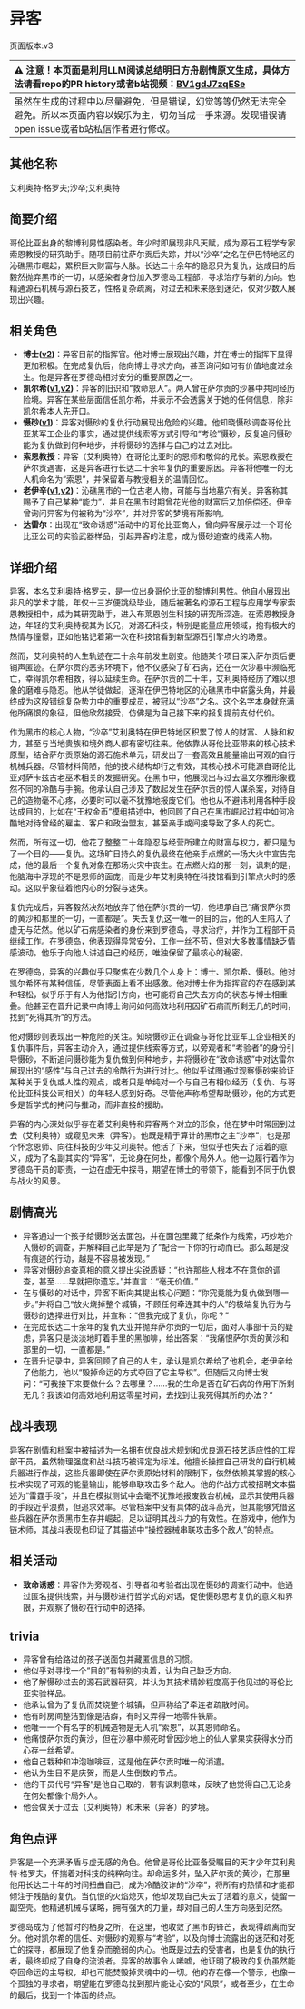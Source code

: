 # 异客
页面版本:v3
 

| :warning: 注意！本页面是利用LLM阅读总结明日方舟剧情原文生成，具体方法请看repo的PR history或者b站视频：[BV1gdJ7zqESe](https://www.bilibili.com/video/BV1gdJ7zqESe/)         |
|:----------------------------|
| 虽然在生成的过程中以尽量避免，但是错误，幻觉等等仍然无法完全避免。所以本页面内容以娱乐为主，切勿当成一手来源。发现错误请open issue或者b站私信作者进行修改。|



## 其他名称
艾利奥特·格罗夫;沙卒;艾利奥特
## 简要介绍
哥伦比亚出身的黎博利男性感染者。年少时即展现非凡天赋，成为源石工程学专家索恩教授的研究助手。随项目前往萨尔贡后失踪，并以“沙卒”之名在伊巴特地区的沁礁黑市崛起，累积巨大财富与人脉。长达二十余年的隐忍只为复仇，达成目的后毅然抛弃黑市的一切，以感染者身份加入罗德岛工程部，寻求治疗与新的方向。他精通源石机械与源石技艺，性格复杂疏离，对过去和未来感到迷茫，仅对少数人展现出兴趣。
## 相关角色
-   **博士([v2](extended_char_bo_shi.md))**：异客目前的指挥官。他对博士展现出兴趣，并在博士的指挥下显得更加积极。在完成复仇后，他向博士寻求方向，甚至询问如何有价值地度过余生。他是异客在罗德岛相对安分的重要原因之一。
-   **凯尔希([v1](../chars/char_003_kalts.md),[v2](char_003_kalts.md))**：异客的旧识和“救命恩人”。两人曾在萨尔贡的沙暴中共同经历险境。异客在某些层面信任凯尔希，并表示不会透露关于她的任何信息，除非凯尔希本人先开口。
-   **慑砂([v1](../chars/char_379_sesa.md))**：异客对慑砂的复仇行动展现出危险的兴趣。他知晓慑砂调查哥伦比亚某军工企业的事实，通过提供线索等方式引导和“考验”慑砂，反复追问慑砂能为复仇做到何种地步，并将慑砂的选择与自己的过去对比。
-   **索恩教授**：异客（艾利奥特）在哥伦比亚时的恩师和敬仰的兄长。索恩教授在萨尔贡遇害，这是异客进行长达二十余年复仇的重要原因。异客将他唯一的无人机命名为“索恩”，并保留着与教授相关的温情回忆。
-   **老伊辛([v1](../chars/extended_char_lao_yi_xin.md),[v2](extended_char_lao_yi_xin.md))**：沁礁黑市的一位古老人物，可能与当地墓穴有关。异客称其赐予了自己某种“能力”，并且在黑市时期曾花光他的财富后又加倍偿还。伊辛曾询问异客为何被称为“沙卒”，并对异客的梦境有所影响。
-   **达雷尔**：出现在“致命诱惑”活动中的哥伦比亚商人，曾向异客展示过一个哥伦比亚公司的实验武器样品，引起异客的注意，成为慑砂追查的线索人物。
## 详细介绍
异客，本名艾利奥特·格罗夫，是一位出身哥伦比亚的黎博利男性。他自小展现出非凡的学术才能，年仅十三岁便跳级毕业，随后被著名的源石工程与应用学专家索恩教授相中，成为其研究助手，进入布莱恩创生科技的研究所深造。在索恩教授身边，年轻的艾利奥特视其为长兄，对源石科技，特别是能量应用领域，抱有极大的热情与憧憬，正如他铭记着第一次在科技馆看到新型源石引擎点火的场景。

然而，艾利奥特的人生轨迹在二十余年前发生剧变。他随某个项目深入萨尔贡后便销声匿迹。在萨尔贡的恶劣环境下，他不仅感染了矿石病，还在一次沙暴中濒临死亡，幸得凯尔希相救，得以延续生命。在萨尔贡的二十年，艾利奥特经历了难以想象的磨难与隐忍。他从学徒做起，逐渐在伊巴特地区的沁礁黑市中崭露头角，并最终成为这股错综复杂势力中的重要成员，被冠以“沙卒”之名。这个名字本身就充满他所痛恨的象征，但他欣然接受，仿佛是为自己接下来的报复提前支付代价。

作为黑市的核心人物，“沙卒”艾利奥特在伊巴特地区积累了惊人的财富、人脉和权力，甚至与当地贵族和境外商人都有密切往来。他依靠从哥伦比亚带来的核心技术原型，结合萨尔贡原始的源石施术单元，研发出了一套高效且能量输出可观的自行机械兵器。尽管材料简陋，他的技术结构却行之有效，其核心技术可能源自哥伦比亚对萨卡兹古老巫术相关的发掘研究。在黑市中，他展现出与过去温文尔雅形象截然不同的冷酷与手腕。他承认自己涉及了数起发生在萨尔贡的惊人谋杀案，对待自己的造物毫不心疼，必要时可以毫不犹豫地报废它们。他也从不避讳利用各种手段达成目的，比如在“王权金币”模组描述中，他回顾了自己在黑市崛起过程中如何冷酷地对待曾经的雇主、客户和政治盟友，甚至亲手或间接导致了多人的死亡。

然而，所有这一切，他花了整整二十年隐忍与经营所建立的财富与权力，都只是为了一个目的——复仇。这场旷日持久的复仇最终在他亲手点燃的一场大火中宣告完成，他的最后一个复仇对象在那场火灾中丧生。在点燃火焰的那一刻，讽刺的是，他脑海中浮现的不是恩师的面庞，而是少年艾利奥特在科技馆看到引擎点火时的感动。这似乎象征着他内心的分裂与迷失。

复仇完成后，异客毅然决然地放弃了他在萨尔贡的一切，他坦承自己“痛恨萨尔贡的黄沙和那里的一切，一直都是”。失去复仇这一唯一的目的后，他的人生陷入了虚无与茫然。他以矿石病感染者的身份来到罗德岛，寻求治疗，并作为工程部干员继续工作。在罗德岛，他表现得异常安分，工作一丝不苟，但对大多数事情缺乏情感波动。他乐于向他人讲述自己的经历，唯独保留了最核心的秘密。

在罗德岛，异客的兴趣似乎只聚焦在少数几个人身上：博士、凯尔希、慑砂。他对凯尔希怀有某种信任，尽管表面上看不出感激。他对博士作为指挥官的存在感到某种轻松，似乎乐于有人为他指引方向，也可能将自己失去方向的状态与博士相重叠。他甚至在晋升记录中向博士询问如何高效地利用因矿石病而所剩无几的时间，找到“死得其所”的方法。

他对慑砂则表现出一种危险的关注。知晓慑砂正在调查与哥伦比亚军工企业相关的复仇事件后，异客主动介入，通过提供线索等方式，以旁观者和“考验者”的身份引导慑砂，不断追问慑砂能为复仇做到何种地步，并将慑砂在“致命诱惑”中对达雷尔展现出的“感性”与自己过去的冷酷行为进行对比。他似乎试图通过观察慑砂来验证某种关于复仇或人性的观点，或者只是单纯对一个与自己有相似经历（复仇、与哥伦比亚科技公司相关）的年轻人感到好奇。尽管他声称希望帮助慑砂，他的方式更多是哲学式的拷问与推动，而非直接的援助。

异客的内心深处似乎存在着艾利奥特和异客两个对立的形象，他在梦中时常回到过去（艾利奥特）或窥见未来（异客）。他既是精于算计的黑市之主“沙卒”，也是那个怀念恩师、向往科技的少年艾利奥特。他活了下来，但似乎也失去了活着的意义，成为了名副其实的“异客”，无论身在何处，都像个局外人。他一边履行着作为罗德岛干员的职责，一边在虚无中探寻，期望在博士的带领下，能看到不同于仇恨与战火的风景。
## 剧情高光
*   异客通过一个孩子给慑砂送去面包，并在面包里藏了纸条作为线索，巧妙地介入慑砂的调查，并解释自己此举是为了“配合一下你的行动而已。那么越是没有痕迹的行动，越是不容易被发现。”
*   异客对慑砂追查真相的意义提出尖锐质疑：“也许那些人根本不在意你的调查，甚至……早就把你遗忘。”并直言：“毫无价值。”
*   在与慑砂的对话中，异客不断向其提出核心问题：“你究竟能为复仇做到哪一步。”并将自己“放火烧掉整个城镇，不顾任何牵连其中的人”的极端复仇行为与慑砂的选择进行对比，并宣称：“但我完成了复仇，你呢？”
*   在完成长达二十余年的复仇大业并抛弃萨尔贡的一切后，面对人事部干员的疑虑，异客只是淡淡地盯着手里的黑咖啡，给出答案：“我痛恨萨尔贡的黄沙和那里的一切，一直都是。”
*   在晋升记录中，异客回顾了自己的人生，承认是凯尔希给了他机会，老伊辛给了他能力，他以“毁掉命运的方式夺回了它主导权”。但随后又向博士发问：“可我接下来要做什么？去哪里？......我的生命是否在矿石病的作用下所剩无几？我该如何高效地利用这零星时间，去找到让我死得其所的办法？”
## 战斗表现
异客在剧情和档案中被描述为一名拥有优良战术规划和优良源石技艺适应性的工程部干员，虽然物理强度和战斗技巧被评定为标准。他擅长操控自己研发的自行机械兵器进行作战，这些兵器即使在萨尔贡原始材料的限制下，依然依赖其掌握的核心技术实现了可观的能量输出，能够串联攻击多个敌人。他的作战方式被招聘文本描述为“雷霆手段”，并且在模拟测试中会毫不犹豫地报废数台机械，显示其使用兵器的手段近乎浪费，但追求效率。尽管档案中没有具体的战斗高光，但其能够凭借这些兵器在萨尔贡黑市生存并崛起，足以证明其战斗力的有效性。在游戏中，他作为链术师，其战斗表现也印证了其描述中“操控器械串联攻击多个敌人”的特点。
## 相关活动
-   **致命诱惑**：异客作为旁观者、引导者和考验者出现在慑砂的调查行动中。他通过匿名提供线索，并与慑砂进行哲学式的对话，促使慑砂思考复仇的意义和界限，并观察了慑砂在行动中的选择。
## trivia
*   异客曾有给路过的孩子送面包并藏匿信息的习惯。
*   他似乎对寻找一个“目的”有特别的执着，认为自己缺乏方向。
*   他了解慑砂过去的源石武器研究，并认为其技术精妙程度高于他见过的哥伦比亚实验样品。
*   他承认曾为了复仇而焚烧整个城镇，但声称给了牵连者疏散时间。
*   他有时房间整洁到像是洁癖，有时又弄得一地零件铁屑。
*   他唯一一个有名字的机械造物是无人机“索恩”，以其恩师命名。
*   他痛恨萨尔贡的黄沙，但在沙暴中濒死时曾因沙地上的仙人掌果实获得水分而心存一丝希望。
*   他自己栽种和冲泡咖啡豆，这是他在萨尔贡时唯一的消遣。
*   他认为生日不是庆贺，而是人生倒数的节点。
*   他的干员代号“异客”是他自己取的，带有讽刺意味，反映了他觉得自己无论身在何处都像个局外人。
*   他会做关于过去（艾利奥特）和未来（异客）的梦境。
## 角色点评
异客是一个充满矛盾与虚无感的角色。他曾是哥伦比亚备受瞩目的天才少年艾利奥特·格罗夫，怀揣着对科技的纯粹向往。却命运多舛，坠入萨尔贡的黄沙，在那里他用长达二十年的时间扭曲自己，成为冷酷狡诈的“沙卒”，将所有的热情和才能都倾注于残酷的复仇。当仇恨的火焰熄灭，他却发现自己失去了活着的意义，徒留一副空壳。他精通机械与谋略，拥有强大的力量，却对自己的人生方向感到茫然。

罗德岛成为了他暂时的栖身之所，在这里，他收敛了黑市的锋芒，表现得疏离而安分。他对凯尔希的信任、对慑砂的观察与“考验”，以及向博士流露出的迷茫和对死亡的探寻，都展现了他复杂而脆弱的内心。他既是过去的受害者，也是复仇的执行者，最终却成了自身的流浪者。异客的故事令人唏嘘，他证明了极致的复仇虽然能夺回命运的主导权，却也可能焚毁掉灵魂中的一切。他的存在像一个警示，也像一个孤独的寻求者，期望能在罗德岛找到那片能让心安的“风景”，或者至少，在生命的最后，找到一个体面的终点。